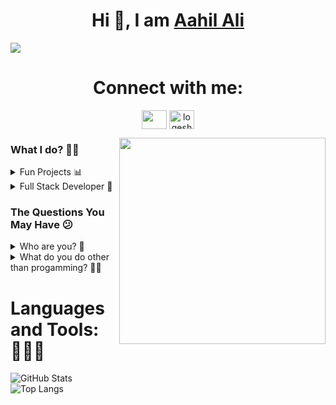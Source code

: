 <!DOCTYPE html>
<html>
<body>
  <h1 align="middle">Hi 👋, I am <a href="https://www.linkedin.com/in/aahil-ali1">Aahil Ali</a></h1>
</body>
</html>
<img src="https://github.com/ashutosh1919/ashutosh1919/blob/master/linkedin_banner.png" />
<h1 align="middle">Connect with me:</h1>
<p align="middle">
<a href="https://www.linkedin.com/in/aahil-ali1" target="blank"><img align="center" src="https://raw.githubusercontent.com/rahuldkjain/github-profile-readme-generator/master/src/images/icons/Social/linked-in-alt.svg" height="30" width="40" /></a>
<a href="https://www.instagram.com/aahiilll" target="blank"><img align="center" src="https://github.com/ashutosh1919/ashutosh1919/blob/master/logos/instagram.png" alt="logeshwaran-elumalai-a180b3249" height="30" width="40" /></a>
</p>
<img align='right' src="https://upload.wikimedia.org/wikipedia/commons/thumb/4/41/Beetlejuice_onstage.jpg/640px-Beetlejuice_onstage.jpg" width="330"/>

<h3>What I do? 👨‍💻</h3>
<details>
<summary>Fun Projects 📊</summary>
<ul>
  <div align="left">
  <img src="https://github-readme-stats.vercel.app/api/pin/?username=AahilAliCodes&repo=OpenMp-Parallel-Computing" alt="GitHub Stats">
  </div>
  <div align="left">
  <img src="https://github-readme-stats.vercel.app/api/pin/?username=AahilAliCodes&repo=Python-Scripting" alt="GitHub Stats">
  </div>
  <div align="left">
  <img src="https://github-readme-stats.vercel.app/api/pin/?username=AahilAliCodes&repo=Movie-Recommendation-Algorithm" alt="GitHub Stats">
  </div>
  <div align="left">
  <img src="https://github-readme-stats.vercel.app/api/pin/?username=AahilAliCodes&repo=BlackHoleSim" alt="GitHub Stats">
  </div>
</ul>
</details>
<details>
<summary>Full Stack Developer 🍥</summary>
  <ul>
    <div align="left">
    <img src="https://github-readme-stats.vercel.app/api/pin/?username=ArjunNair17&repo=SpotifyAppCS35L" alt="GitHub Stats">
    </div>
  </ul>
</details>
<h3>The Questions You May Have 😕</h3>
<details>
  <summary>Who are you? 👨</summary>
  <pre>
  A passionate individual who always thrive to work on end to end products which develop sustainable and scalable social and
  technical systems to create impact.<br>
  My name describes my qualities,
  A: Attention to Detail
  A: Adaptable
  H: Hard working
  I: inquisitive
  L: Learner
  </pre>
</details>
<details>
<summary>What do you do other than progamming? 💁‍♂️</summary>
   <ul>
    <li>I like to do miscellaneous research in the feilds of Mathematics, Economics, Physics, and Computer science. Check out my latest  <a href="https://drive.google.com/file/d/1kLAggeo_ii7N6PtGqv544wN6vg793ZQ4/view"> Research Paper!</a>.</li>
    <li>I a member of DevX at UCLA, which is is UCLA's premier product development organization. We build real-world projects that help tackle pressing problems within the UCLA community, and beyond. We help students make their ideas come to life, and grow their technical skills by pairing them with experienced teammates, building a network that lasts beyond UCLA. We work for educating students to deal with very basic but important problems which eventually build their character<a href="https://www.ucladevx.com/"> DevX!</a>.</li>
    <li>I like to trade stocks, crypto and futres and I learn quantative algrithms to automate this process</li>
    <li>I like fitness and music and I am working on Full-Stack applicaitons to improve this space</li>
  </ul>
</details>
<h1 align="left">Languages and Tools:👨🏼‍💻</h1>
<div align="left">
  <img src="https://github-readme-stats.vercel.app/api?username=AahilAliCodes&show_icons=true&hide=stars,prs,issues,&rank_icon=github" alt="GitHub Stats">
</div>
<div align="left">
  <img src="https://github-readme-stats.vercel.app/api/top-langs/?username=AahilAliCodes&layout=pie" alt="Top Langs">
</div>


<!--
**AahilAliCodes/AahilAliCodes** is a ✨ _special_ ✨ repository because its `README.md` (this file) appears on your GitHub profile.

Here are some ideas to get you started:

- 🔭 I’m currently working on ...
- 🌱 I’m currently learning ...
- 👯 I’m looking to collaborate on ...
- 🤔 I’m looking for help with ...
- 💬 Ask me about ...
- 📫 How to reach me: ...
- 😄 Pronouns: ...
- ⚡ Fun fact: ...
-->
